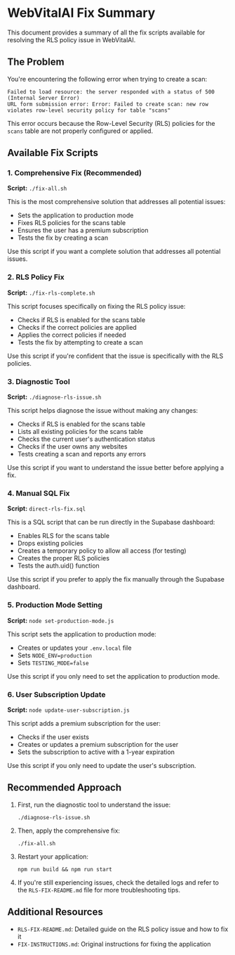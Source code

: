 # WebVitalAI Fix Summary

This document provides a summary of all the fix scripts available for resolving the RLS policy issue in WebVitalAI.

## The Problem

You're encountering the following error when trying to create a scan:

```
Failed to load resource: the server responded with a status of 500 (Internal Server Error)
URL form submission error: Error: Failed to create scan: new row violates row-level security policy for table "scans"
```

This error occurs because the Row-Level Security (RLS) policies for the `scans` table are not properly configured or applied.

## Available Fix Scripts

### 1. Comprehensive Fix (Recommended)

**Script:** `./fix-all.sh`

This is the most comprehensive solution that addresses all potential issues:
- Sets the application to production mode
- Fixes RLS policies for the scans table
- Ensures the user has a premium subscription
- Tests the fix by creating a scan

Use this script if you want a complete solution that addresses all potential issues.

### 2. RLS Policy Fix

**Script:** `./fix-rls-complete.sh`

This script focuses specifically on fixing the RLS policy issue:
- Checks if RLS is enabled for the scans table
- Checks if the correct policies are applied
- Applies the correct policies if needed
- Tests the fix by attempting to create a scan

Use this script if you're confident that the issue is specifically with the RLS policies.

### 3. Diagnostic Tool

**Script:** `./diagnose-rls-issue.sh`

This script helps diagnose the issue without making any changes:
- Checks if RLS is enabled for the scans table
- Lists all existing policies for the scans table
- Checks the current user's authentication status
- Checks if the user owns any websites
- Tests creating a scan and reports any errors

Use this script if you want to understand the issue better before applying a fix.

### 4. Manual SQL Fix

**Script:** `direct-rls-fix.sql`

This is a SQL script that can be run directly in the Supabase dashboard:
- Enables RLS for the scans table
- Drops existing policies
- Creates a temporary policy to allow all access (for testing)
- Creates the proper RLS policies
- Tests the auth.uid() function

Use this script if you prefer to apply the fix manually through the Supabase dashboard.

### 5. Production Mode Setting

**Script:** `node set-production-mode.js`

This script sets the application to production mode:
- Creates or updates your `.env.local` file
- Sets `NODE_ENV=production`
- Sets `TESTING_MODE=false`

Use this script if you only need to set the application to production mode.

### 6. User Subscription Update

**Script:** `node update-user-subscription.js`

This script adds a premium subscription for the user:
- Checks if the user exists
- Creates or updates a premium subscription for the user
- Sets the subscription to active with a 1-year expiration

Use this script if you only need to update the user's subscription.

## Recommended Approach

1. First, run the diagnostic tool to understand the issue:
   ```
   ./diagnose-rls-issue.sh
   ```

2. Then, apply the comprehensive fix:
   ```
   ./fix-all.sh
   ```

3. Restart your application:
   ```
   npm run build && npm run start
   ```

4. If you're still experiencing issues, check the detailed logs and refer to the `RLS-FIX-README.md` file for more troubleshooting tips.

## Additional Resources

- `RLS-FIX-README.md`: Detailed guide on the RLS policy issue and how to fix it
- `FIX-INSTRUCTIONS.md`: Original instructions for fixing the application